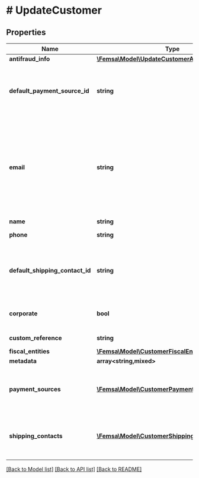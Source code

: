 # # UpdateCustomer

## Properties

Name | Type | Description | Notes
------------ | ------------- | ------------- | -------------
**antifraud_info** | [**\Femsa\Model\UpdateCustomerAntifraudInfo**](UpdateCustomerAntifraudInfo.md) |  | [optional]
**default_payment_source_id** | **string** | It is a parameter that allows to identify in the response, the Femsa ID of a payment method (payment_id) | [optional]
**email** | **string** | An email address is a series of customizable characters followed by a universal Internet symbol, the at symbol (@), the name of a host server, and a web domain ending (.mx, .com, .org, . net, etc). | [optional]
**name** | **string** | Client&#39;s name | [optional]
**phone** | **string** | Is the customer&#39;s phone number | [optional]
**default_shipping_contact_id** | **string** | It is a parameter that allows to identify in the response, the Femsa ID of the shipping address (shipping_contact) | [optional]
**corporate** | **bool** | It is a value that allows identifying if the email is corporate or not. | [optional] [default to false]
**custom_reference** | **string** | It is an undefined value. | [optional]
**fiscal_entities** | [**\Femsa\Model\CustomerFiscalEntitiesRequest[]**](CustomerFiscalEntitiesRequest.md) |  | [optional]
**metadata** | **array<string,mixed>** |  | [optional]
**payment_sources** | [**\Femsa\Model\CustomerPaymentMethodsRequest[]**](CustomerPaymentMethodsRequest.md) | Contains details of the payment methods that the customer has active or has used in Femsa | [optional]
**shipping_contacts** | [**\Femsa\Model\CustomerShippingContacts[]**](CustomerShippingContacts.md) | Contains the detail of the shipping addresses that the client has active or has used in Femsa | [optional]

[[Back to Model list]](../../README.md#models) [[Back to API list]](../../README.md#endpoints) [[Back to README]](../../README.md)
